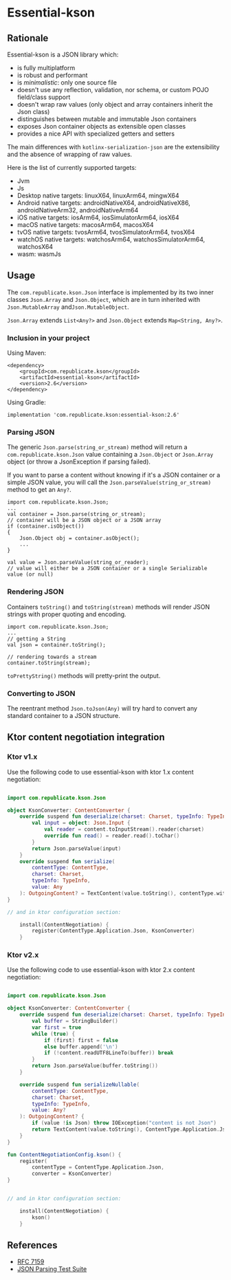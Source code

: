 # Essential-kson

## Rationale

Essential-kson is a JSON library which:

- is fully multiplatform
- is robust and performant
- is *minimalistic*: only one source file
- doesn't use any reflection, validation, nor schema, or custom POJO field/class support
- doesn't wrap raw values (only object and array containers inherit the Json class)
- distinguishes between mutable and immutable Json containers
- exposes Json container objects as extensible open classes
- provides a nice API with specialized getters and setters

The main differences with `kotlinx-serialization-json` are the extensibility and the absence of wrapping of raw values.

Here is the list of currently supported targets:

- Jvm
- Js
- Desktop native targets: linuxX64, linuxArm64, mingwX64
- Android native targets: androidNativeX64, androidNativeX86, androidNativeArm32, androidNativeArm64
- iOS native targets: iosArm64, iosSimulatorArm64, iosX64
- macOS native targets: macosArm64, macosX64
- tvOS native targets: tvosArm64, tvosSimulatorArm64, tvosX64
- watchOS native targets: watchosArm64, watchosSimulatorArm64, watchosX64
- wasm: wasmJs

## Usage

The `com.republicate.kson.Json` interface is implemented by its two inner classes `Json.Array` and `Json.Object`, which are in turn inherited with `Json.MutableArray` and`Json.MutableObject`.

`Json.Array` extends `List<Any?>` and `Json.Object` extends `Map<String, Any?>`.

### Inclusion in your project

Using Maven:

    <dependency>
        <groupId>com.republicate.kson</groupId>
        <artifactId>essential-kson</artifactId>
        <version>2.6</version>
    </dependency>

Using Gradle:

    implementation 'com.republicate.kson:essential-kson:2.6'

### Parsing JSON

The generic `Json.parse(string_or_stream)` method will return a `com.republicate.kson.Json` value containing a `Json.Object` or `Json.Array` object (or throw a JsonException if parsing failed).

If you want to parse a content without knowing if it's a JSON container or a simple JSON value,
you will call the `Json.parseValue(string_or_stream)` method to get an `Any?`. 

    import com.republicate.kson.Json;
    ...
    val container = Json.parse(string_or_stream);
    // container will be a JSON object or a JSON array
    if (container.isObject())
    {
        Json.Object obj = container.asObject();
        ...
    }

    val value = Json.parseValue(string_or_reader);
    // value will either be a JSON container or a single Serializable value (or null)

### Rendering JSON

Containers `toString()` and `toString(stream)` methods will render JSON strings with proper quoting and encoding.

    import com.republicate.kson.Json;
    ...
    // getting a String
    val json = container.toString();

    // rendering towards a stream
    container.toString(stream);

`toPrettyString()` methods will pretty-print the output.

### Converting to JSON

The reentrant method `Json.toJson(Any)` will try hard to convert any standard container to a JSON structure.

## Ktor content negotiation integration

### Ktor v1.x

Use the following code to use essential-kson with ktor 1.x content negotiation:

```kotlin

import com.republicate.kson.Json

object KsonConverter: ContentConverter {
    override suspend fun deserialize(charset: Charset, typeInfo: TypeInfo, content: ByteReadChannel): Any? {
        val input = object: Json.Input {
            val reader = content.toInputStream().reader(charset)
            override fun read() = reader.read().toChar()
        }
        return Json.parseValue(input)
    }
    override suspend fun serialize(
        contentType: ContentType,
        charset: Charset,
        typeInfo: TypeInfo,
        value: Any
    ): OutgoingContent? = TextContent(value.toString(), contentType.withCharsetIfNeeded(charset))
}

// and in ktor configuration section:

    install(ContentNegotiation) {
        register(ContentType.Application.Json, KsonConverter)
    }


```

### Ktor v2.x

Use the following code to use essential-kson with ktor 2.x content negotiation:

```kotlin

import com.republicate.kson.Json

object KsonConverter: ContentConverter {
    override suspend fun deserialize(charset: Charset, typeInfo: TypeInfo, content: ByteReadChannel): Any? {
        val buffer = StringBuilder()
        var first = true
        while (true) {
            if (first) first = false
            else buffer.append('\n')
            if (!content.readUTF8LineTo(buffer)) break
        }
        return Json.parseValue(buffer.toString())
    }

    override suspend fun serializeNullable(
        contentType: ContentType,
        charset: Charset,
        typeInfo: TypeInfo,
        value: Any?
    ): OutgoingContent? {
        if (value !is Json) throw IOException("content is not Json")
        return TextContent(value.toString(), ContentType.Application.Json)
    }
}

fun ContentNegotiationConfig.kson() {
    register(
        contentType = ContentType.Application.Json,
        converter = KsonConverter)
}


// and in ktor configuration section:

    install(ContentNegotiation) {
        kson()
    }


```

## References

+ [RFC 7159](https://tools.ietf.org/html/rfc7159)
+ [JSON Parsing Test Suite](https://github.com/nst/JSONTestSuite)
